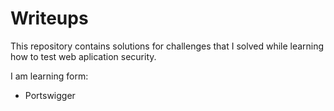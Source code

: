 # Writeups
This repository contains solutions for challenges that I solved while learning how to test web aplication security.

I am learning form: 
- Portswigger
